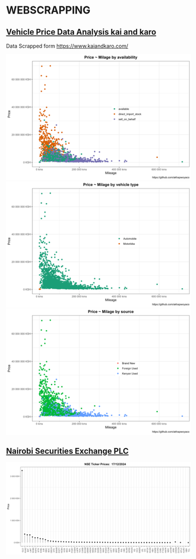 # WEBSCRAPPING

## [Vehicle Price Data Analysis kai and karo](vehicles_data/analysis)

Data Scrapped form <https://www.kaiandkaro.com/>

![mile_price_availability](vehicles_data/analysis/mile_price_availability_plot.png) ![mile_price_make](vehicles_data/analysis/mile_price_make_plot.png)\
![mile_price_source](vehicles_data/analysis/mile_price_source_plot.png)


## [Nairobi Securities Exchange PLC](NSE)

![Today Prices](NSE/today_prices.png)